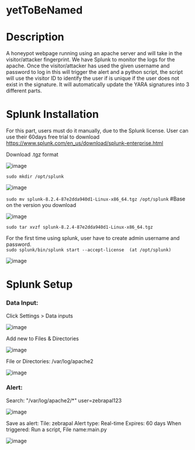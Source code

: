 # yetToBeNamed

# Description
A honeypot webpage running using an apache server and will take in the visitor/attacker fingerprint. We have Splunk to monitor the logs for the apache. Once the visitor/attacker has used the given username and password to log in this will trigger the alert and a python script, the script will use the visitor ID to identify the user if is unique if the user does not exist in the signature. It will automatically update the YARA signatures into 3 different parts.


# Splunk Installation
For this part, users must do it manually, due to the Splunk license. User can use their 60days free trial to download
https://www.splunk.com/en_us/download/splunk-enterprise.html

Download .tgz format

![image](https://user-images.githubusercontent.com/83162708/149708677-d4c5ccd7-a07f-48b3-9c59-b3349786e70f.png)

```sudo mkdir /opt/splunk``` </br>

![image](https://user-images.githubusercontent.com/83162708/149710132-654abf3b-ec54-4d71-9e61-2665d42de5b8.png)

```sudo mv splunk-8.2.4-87e2dda940d1-Linux-x86_64.tgz /opt/splunk``` #Base on the version you download

![image](https://user-images.githubusercontent.com/83162708/149708775-03914b42-a7e4-49ba-8e6f-a6fd7eb2855c.png)

```sudo tar xvzf splunk-8.2.4-87e2dda940d1-Linux-x86_64.tgz```

For the first time using splunk, user have to create admin username and password.</br>
```sudo splunk/bin/splunk start --accept-license  (at /opt/splunk)```

![image](https://user-images.githubusercontent.com/83162708/149709048-d36afa98-97da-4b3c-9e3e-589db68b28c3.png)

# Splunk Setup
### Data Input:
Click Settings > Data inputs

![image](https://user-images.githubusercontent.com/83162708/149710610-9ecfce6c-6a0a-4404-a2e7-bfa42dab5f86.png)


Add new to Files & Directories

![image](https://user-images.githubusercontent.com/83162708/149709105-2cdb5ac9-0af9-40b5-b8fc-be2c3548e8e6.png)


File or Directories: /var/log/apache2

![image](https://user-images.githubusercontent.com/83162708/149709127-2b4464d5-c2c7-4b20-bdd5-6f54c182437b.png)


### Alert:
Search: "/var/log/apache2/*" user=zebrapal123 

![image](https://user-images.githubusercontent.com/83162708/149709248-a1c43b4f-c8e8-4a52-b688-eefdd9aec189.png)

Save as alert:
Tile: zebrapal
Alert type: Real-time
Expires: 60 days
When triggered: Run a script, File name:main.py

![image](https://user-images.githubusercontent.com/83162708/149710721-b11d2b42-55a0-4b5a-8f38-648dcb9210f4.png)

